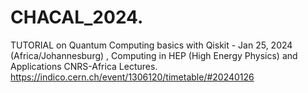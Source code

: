 # CHACAL_2024.
 TUTORIAL on Quantum Computing basics with Qiskit - Jan 25, 2024 (Africa/Johannesburg) ,  Computing in HEP (High Energy Physics) and Applications CNRS-Africa Lectures.
https://indico.cern.ch/event/1306120/timetable/#20240126
